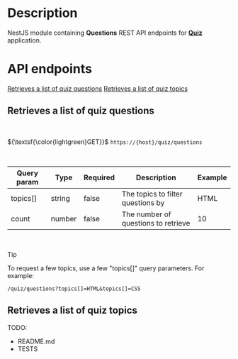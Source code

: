 # Description

NestJS module containing **Questions** REST API endpoints for **[Quiz](https://github.com/Fellendorf/quiz-ui)** application.

# API endpoints

[Retrieves a list of quiz questions]()
[Retrieves a list of quiz topics]()

## Retrieves a list of quiz questions

<br/>

${\textsf{\color{lightgreen}GET}}$ `https://{host}/quiz/questions`

<br/>

| Query param | Type   | Required | Description                         | Example |
| ----------- | ------ | -------- | ----------------------------------- | ------- |
| topics[]    | string | false    | The topics to filter questions by   | HTML    |
| count       | number | false    | The number of questions to retrieve | 10      |

<br/>

> [!TIP]
> To request a few topics, use a few "topics[]" query parameters. For example:
>
> ```
> /quiz/questions?topics[]=HTML&topics[]=CSS
> ```

## Retrieves a list of quiz topics

TODO:

- README.md
- TESTS
